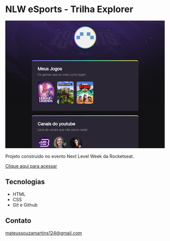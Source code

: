 # NLW eSports - Trilha Explorer

![preview](./.github/peview.png)

Projeto construido no evento Next Level Week da Rocketseat.

[Clique aqui para acessar](https://Laeyan.github.io/my_codes_nlw-explorer/)

## Tecnologias

- HTML
- CSS
- Git e Github

## Contato

mateussouzamartins124@gmail.com